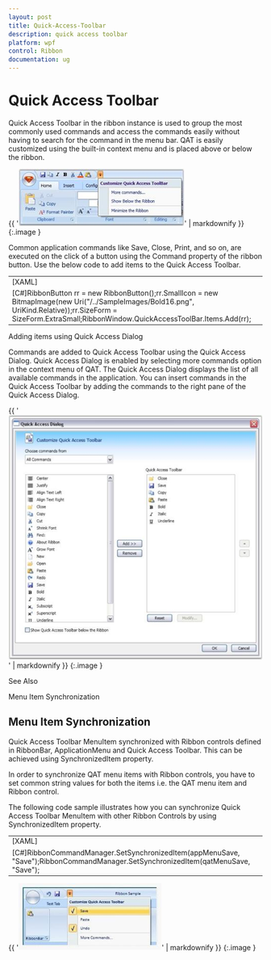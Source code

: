 ```yaml
---
layout: post
title: Quick-Access-Toolbar
description: quick access toolbar
platform: wpf
control: Ribbon
documentation: ug
---
```


# Quick Access Toolbar

Quick Access Toolbar in the ribbon instance is used to group the most commonly used commands and access the commands easily without having to search for the command in the menu bar. QAT is easily customized using the built-in context menu and is placed above or below the ribbon.



{{ '![](Quick-Access-Toolbar_images/Quick-Access-Toolbar_img1.jpeg)' | markdownify }}
{:.image }




Common application commands like Save, Close, Print, and so on, are executed on the click of a button using the Command property of the ribbon button. Use the below code to add items to the Quick Access Toolbar. 



<table>
<tr>
<td>
[XAML]<ribbon:Ribbon.QuickAccessToolBar><ribbon:QuickAccessToolBar><ribbon:RibbonButton ribbon:Ribbon.KeyTip="1" Command="ApplicationCommands.Close"/><ribbon:RibbonButton ribbon:Ribbon.KeyTip="2" Command="ApplicationCommands.Save"></ribbon:QuickAccessToolBar></ribbon:Ribbon.QuickAccessToolBar></td></tr>
<tr>
<td>
[C#]RibbonButton rr = new RibbonButton();rr.SmallIcon = new BitmapImage(new Uri("/../SampleImages/Bold16.png", UriKind.Relative));rr.SizeForm = SizeForm.ExtraSmall;RibbonWindow.QuickAccessToolBar.Items.Add(rr);</td></tr>
</table>


Adding items using Quick Access Dialog

Commands are added to Quick Access Toolbar using the Quick Access Dialog. Quick Access Dialog is enabled by selecting more commands option in the context menu of QAT. The Quick Access Dialog displays the list of all available commands in the application. You can insert commands in the Quick Access Toolbar by adding the commands to the right pane of the Quick Access Dialog.



{{ '![](Quick-Access-Toolbar_images/Quick-Access-Toolbar_img2.jpeg)' | markdownify }}
{:.image }




See Also 

Menu Item Synchronization

## Menu Item Synchronization

Quick Access Toolbar MenuItem synchronized with Ribbon controls defined in RibbonBar, ApplicationMenu and Quick Access Toolbar. This can be achieved using SynchronizedItem property.

In order to synchronize QAT menu items with Ribbon controls, you have to set common string values for both the items i.e. the QAT menu item and Ribbon control. 

The following code sample illustrates how you can synchronize Quick Access Toolbar MenuItem with other Ribbon Controls by using SynchronizedItem property.



<table>
<tr>
<td>
[XAML]<syncfusion:Ribbon.ApplicationMenu>     <syncfusion:ApplicationMenu IsPopupOpen="False">          <syncfusion:SimpleMenuButton  Name="appMenuSave" Label="Save" Icon="/Save.png" syncfusion:RibbonCommandManager.SynchronizedItem="Save"/>     </syncfusion:ApplicationMenu></syncfusion:Ribbon.ApplicationMenu><syncfusion:QuickAccessToolBar.QATMenuItems><syncfusion:RibbonButton  Name="qatMenuSave" Label="Save" syncfusion:RibbonCommandManager.SynchronizedItem="Save"/></syncfusion:QuickAccessToolBar.QATMenuItems></td></tr>
<tr>
<td>
[C#]RibbonCommandManager.SetSynchronizedItem(appMenuSave, "Save");RibbonCommandManager.SetSynchronizedItem(qatMenuSave, "Save");</td></tr>
</table>


{{ '![](Quick-Access-Toolbar_images/Quick-Access-Toolbar_img3.jpeg)' | markdownify }}
{:.image }




